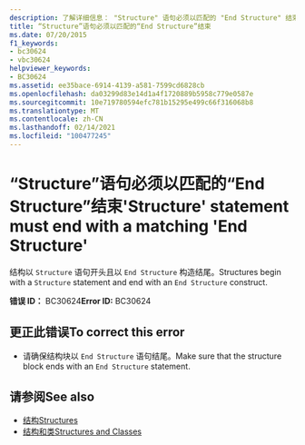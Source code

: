 ```yaml
---
description: 了解详细信息： "Structure" 语句必须以匹配的 "End Structure" 结束
title: “Structure”语句必须以匹配的“End Structure”结束
ms.date: 07/20/2015
f1_keywords:
- bc30624
- vbc30624
helpviewer_keywords:
- BC30624
ms.assetid: ee35bace-6914-4139-a581-7599cd6828cb
ms.openlocfilehash: da03299d83e14d1a4f1720889b5958c779e0587e
ms.sourcegitcommit: 10e719780594efc781b15295e499c66f316068b8
ms.translationtype: MT
ms.contentlocale: zh-CN
ms.lasthandoff: 02/14/2021
ms.locfileid: "100477245"
---
```

# <a name="structure-statement-must-end-with-a-matching-end-structure"></a><span data-ttu-id="3300a-103">“Structure”语句必须以匹配的“End Structure”结束</span><span class="sxs-lookup"><span data-stu-id="3300a-103">'Structure' statement must end with a matching 'End Structure'</span></span>

<span data-ttu-id="3300a-104">结构以 `Structure` 语句开头且以 `End Structure` 构造结尾。</span><span class="sxs-lookup"><span data-stu-id="3300a-104">Structures begin with a `Structure` statement and end with an `End Structure` construct.</span></span>  
  
 <span data-ttu-id="3300a-105">**错误 ID：** BC30624</span><span class="sxs-lookup"><span data-stu-id="3300a-105">**Error ID:** BC30624</span></span>  
  
## <a name="to-correct-this-error"></a><span data-ttu-id="3300a-106">更正此错误</span><span class="sxs-lookup"><span data-stu-id="3300a-106">To correct this error</span></span>  
  
- <span data-ttu-id="3300a-107">请确保结构块以 `End Structure` 语句结尾。</span><span class="sxs-lookup"><span data-stu-id="3300a-107">Make sure that the structure block ends with an `End Structure` statement.</span></span>  
  
## <a name="see-also"></a><span data-ttu-id="3300a-108">请参阅</span><span class="sxs-lookup"><span data-stu-id="3300a-108">See also</span></span>

- [<span data-ttu-id="3300a-109">结构</span><span class="sxs-lookup"><span data-stu-id="3300a-109">Structures</span></span>](../programming-guide/language-features/data-types/structures.md)
- [<span data-ttu-id="3300a-110">结构和类</span><span class="sxs-lookup"><span data-stu-id="3300a-110">Structures and Classes</span></span>](../programming-guide/language-features/data-types/structures-and-classes.md)
